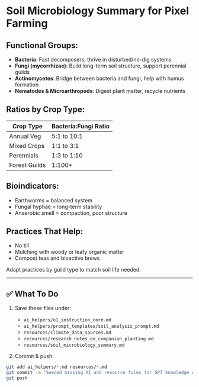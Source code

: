 # Soil Microbiology Summary for Pixel Farming

## Functional Groups:
- **Bacteria**: Fast decomposers, thrive in disturbed/no-dig systems
- **Fungi (mycorrhizae)**: Build long-term soil structure, support perennial guilds
- **Actinomycetes**: Bridge between bacteria and fungi, help with humus formation
- **Nematodes & Microarthropods**: Digest plant matter, recycle nutrients

## Ratios by Crop Type:
| Crop Type     | Bacteria:Fungi Ratio |
|---------------|----------------------|
| Annual Veg    | 5:1 to 10:1          |
| Mixed Crops   | 1:1 to 3:1           |
| Perennials    | 1:3 to 1:10          |
| Forest Guilds | 1:100+               |

## Bioindicators:
- Earthworms = balanced system
- Fungal hyphae = long-term stability
- Anaerobic smell = compaction, poor structure

## Practices That Help:
- No till
- Mulching with woody or leafy organic matter
- Compost teas and bioactive brews

Adapt practices by guild type to match soil life needed.

---

## ✅ What To Do

1. Save these files under:
   - `ai_helpers/o1_instruction_core.md`
   - `ai_helpers/prompt_templates/soil_analysis_prompt.md`
   - `resources/climate_data_sources.md`
   - `resources/research_notes_on_companion_planting.md`
   - `resources/soil_microbiology_summary.md`

2. Commit & push:
```bash
git add ai_helpers/*.md resources/*.md
git commit -m "Seeded missing AI and resource files for GPT knowledge expansion"
git push
